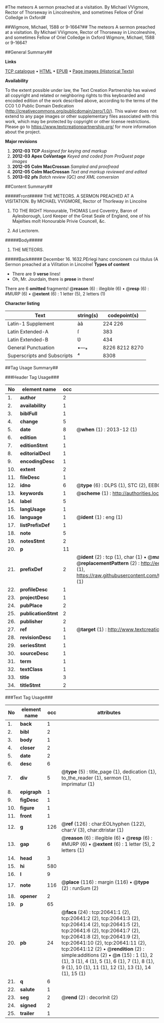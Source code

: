 #The meteors A sermon preached at a visitation. By Michael VVigmore, Rector of Thorseway in Lincolneshire, and sometimes Fellow of Oriel Colledge in Oxford#

##Wigmore, Michael, 1588 or 9-1664?##
The meteors A sermon preached at a visitation. By Michael VVigmore, Rector of Thorseway in Lincolneshire, and sometimes Fellow of Oriel Colledge in Oxford
Wigmore, Michael, 1588 or 9-1664?

##General Summary##

**Links**

[TCP catalogue](http://www.ota.ox.ac.uk/tcp/)  • 
[HTML](http://tei.it.ox.ac.uk/tcp/Texts-HTML/free/A15/A15330.html)  • 
[EPUB](http://tei.it.ox.ac.uk/tcp/Texts-EPUB/free/A15/A15330.epub) • 
[Page images (Historical Texts)](https://historicaltexts.jisc.ac.uk/eebo-99855166e)

**Availability**

To the extent possible under law, the Text Creation Partnership has waived all copyright and related or neighboring rights to this keyboarded and encoded edition of the work described above, according to the terms of the CC0 1.0 Public Domain Dedication (http://creativecommons.org/publicdomain/zero/1.0/). This waiver does not extend to any page images or other supplementary files associated with this work, which may be protected by copyright or other license restrictions. Please go to https://www.textcreationpartnership.org/ for more information about the project.

**Major revisions**

1. __2012-03__ __TCP__ *Assigned for keying and markup*
1. __2012-03__ __Apex CoVantage__ *Keyed and coded from ProQuest page images*
1. __2012-05__ __Colm MacCrossan__ *Sampled and proofread*
1. __2012-05__ __Colm MacCrossan__ *Text and markup reviewed and edited*
1. __2013-02__ __pfs__ *Batch review (QC) and XML conversion*

##Content Summary##

#####Front#####
THE METEORS. A SERMON PREACHED AT A VISITATION. By MICHAEL VVIGMORE, Rector of Thorſeway in Lincolne
1. TO THE RIGHT Honourable, THOMAS Lord Coventry, Baron of Aylesborough, Lord Keeper of the Great Seale of England, one of his Majeſties moſt Honourable Privie Councell, &c.

1. Ad Lectorem.

#####Body#####

1. THE METEORS.

#####Back#####
December 16. 1632.PErlegi hanc concionem cui titulus (A Sermon preached at a Viſitation in Lincolneſ
**Types of content**

  * There are 9 **verse** lines!
  * Oh, Mr. Jourdain, there is **prose** in there!

There are 6 **omitted** fragments! 
 @__reason__ (6) : illegible (6)  •  @__resp__ (6) : #MURP (6)  •  @__extent__ (6) : 1 letter (5), 2 letters (1)

**Character listing**


|Text|string(s)|codepoint(s)|
|---|---|---|
|Latin-1 Supplement|àâ|224 226|
|Latin Extended-A|ſ|383|
|Latin Extended-B|Ʋ|434|
|General Punctuation|•—⁎|8226 8212 8270|
|Superscripts             and Subscripts|⁴|8308|

##Tag Usage Summary##

###Header Tag Usage###

|No|element name|occ|attributes|
|---|---|---|---|
|1.|__author__|2||
|2.|__availability__|1||
|3.|__biblFull__|1||
|4.|__change__|5||
|5.|__date__|8| @__when__ (1) : 2013-12 (1)|
|6.|__edition__|1||
|7.|__editionStmt__|1||
|8.|__editorialDecl__|1||
|9.|__encodingDesc__|1||
|10.|__extent__|2||
|11.|__fileDesc__|1||
|12.|__idno__|6| @__type__ (6) : DLPS (1), STC (2), EEBO-CITATION (1), PROQUEST (1), VID (1)|
|13.|__keywords__|1| @__scheme__ (1) : http://authorities.loc.gov/ (1)|
|14.|__label__|5||
|15.|__langUsage__|1||
|16.|__language__|1| @__ident__ (1) : eng (1)|
|17.|__listPrefixDef__|1||
|18.|__note__|5||
|19.|__notesStmt__|2||
|20.|__p__|11||
|21.|__prefixDef__|2| @__ident__ (2) : tcp (1), char (1)  •  @__matchPattern__ (2) : ([0-9\-]+):([0-9IVX]+) (1), (.+) (1)  •  @__replacementPattern__ (2) : http://eebo.chadwyck.com/downloadtiff?vid=$1&page=$2 (1), https://raw.githubusercontent.com/textcreationpartnership/Texts/master/tcpchars.xml#$1 (1)|
|22.|__profileDesc__|1||
|23.|__projectDesc__|1||
|24.|__pubPlace__|2||
|25.|__publicationStmt__|2||
|26.|__publisher__|2||
|27.|__ref__|1| @__target__ (1) : http://www.textcreationpartnership.org/docs/. (1)|
|28.|__revisionDesc__|1||
|29.|__seriesStmt__|1||
|30.|__sourceDesc__|1||
|31.|__term__|1||
|32.|__textClass__|1||
|33.|__title__|3||
|34.|__titleStmt__|2||


###Text Tag Usage###

|No|element name|occ|attributes|
|---|---|---|---|
|1.|__back__|1||
|2.|__bibl__|2||
|3.|__body__|1||
|4.|__closer__|2||
|5.|__date__|2||
|6.|__desc__|6||
|7.|__div__|5| @__type__ (5) : title_page (1), dedication (1), to_the_reader (1), sermon (1), imprimatur (1)|
|8.|__epigraph__|1||
|9.|__figDesc__|1||
|10.|__figure__|1||
|11.|__front__|1||
|12.|__g__|126| @__ref__ (126) : char:EOLhyphen (122), char:V (3), char:dtristar (1)|
|13.|__gap__|6| @__reason__ (6) : illegible (6)  •  @__resp__ (6) : #MURP (6)  •  @__extent__ (6) : 1 letter (5), 2 letters (1)|
|14.|__head__|3||
|15.|__hi__|580||
|16.|__l__|9||
|17.|__note__|116| @__place__ (116) : margin (116)  •  @__type__ (2) : runSum (2)|
|18.|__opener__|2||
|19.|__p__|65||
|20.|__pb__|24| @__facs__ (24) : tcp:20641:1 (2), tcp:20641:2 (2), tcp:20641:3 (2), tcp:20641:4 (2), tcp:20641:5 (2), tcp:20641:6 (2), tcp:20641:7 (2), tcp:20641:8 (2), tcp:20641:9 (2), tcp:20641:10 (2), tcp:20641:11 (2), tcp:20641:12 (2)  •  @__rendition__ (2) : simple:additions (2)  •  @__n__ (15) : 1 (1), 2 (1), 3 (1), 4 (1), 5 (1), 6 (1), 7 (1), 8 (1), 9 (1), 10 (1), 11 (1), 12 (1), 13 (1), 14 (1), 15 (1)|
|21.|__q__|6||
|22.|__salute__|1||
|23.|__seg__|2| @__rend__ (2) : decorInit (2)|
|24.|__signed__|2||
|25.|__trailer__|1||
